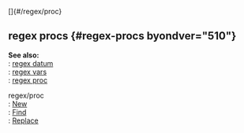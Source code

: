 []{#/regex/proc}    
## regex procs {#regex-procs byondver="510"}    
**See also:**    
:   [regex datum](/ref/regex)    
:   [regex vars](/ref/regex/var)    
:   [regex proc](/ref/proc/regex)    
<!-- -->    
regex/proc    
:   [New](/ref/proc/regex)    
:   [Find](/ref/regex/proc/Find)    
:   [Replace](/ref/regex/proc/Replace)  